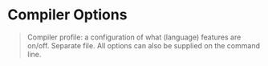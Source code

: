 # Compiler Options

> Compiler profile: a configuration of what (language) features are on/off. Separate file. All options can also be supplied on the command line.
